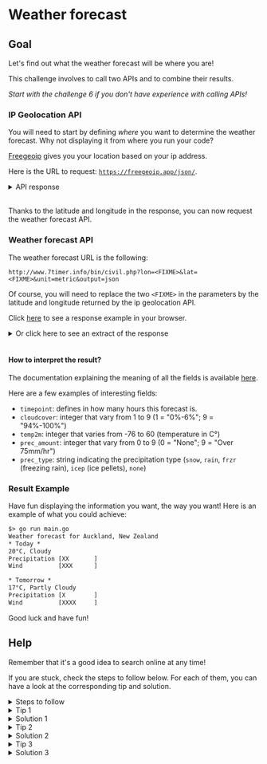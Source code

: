 # Weather forecast

## Goal

Let's find out what the weather forecast will be where you are!

This challenge involves to call two APIs and to combine their results.

_Start with the challenge 6 if you don't have experience with calling APIs!_

### IP Geolocation API

You will need to start by defining _where_ you want to determine the weather
forecast. Why not displaying it from where you run your code?

[Freegeoip](https://freegeoip.app/) gives you your location based on your ip
address.

Here is the URL to request:
[`https://freegeoip.app/json/`](https://freegeoip.app/json/).

<details>
<summary>API response</summary>

```json
{
	"ip":"xxx.xxx.xxx.xxx",
	"country_code":"NZ",
	"country_name":"New Zealand",
	"region_code":"AUK",
	"region_name":"Auckland",
	"city":"Auckland",
	"zip_code":"1010",
	"time_zone":"Pacific/Auckland",
	"latitude":-36.8506,
	"longitude":174.7679,
	"metro_code":0
}
```

</details>
<br>

Thanks to the latitude and longitude in the response, you can now request the
weather forecast API.

###  Weather forecast API

The weather forecast URL is the following:

`http://www.7timer.info/bin/civil.php?lon=<FIXME>&lat=<FIXME>&unit=metric&output=json`

Of course, you will need to replace the two `<FIXME>` in the parameters by the latitude and
longitude returned by the ip geolocation API.

Click [here](http://www.7timer.info/bin/civil.php?lon=174.7679&lat=-36.8506&unit=metric&output=json) to see a response example in your browser.

<details>
<summary>Or click here to see an extract of the response </summary>

```json
{
	"product": "civil",
	"init": "2021012318",
	"dataseries": [
		{
			"timepoint": 3,
			"cloudcover": 9,
			"lifted_index": 6,
			"prec_type": "none",
			"prec_amount": 1,
			"temp2m": 20,
			"rh2m": "78%",
			"wind10m": {
				"direction": "W",
				"speed": 3
			},
			"weather": "cloudyday"
		},
		{
			"timepoint": 6,
			"cloudcover": 9,
			"lifted_index": 2,
			"prec_type": "rain",
			"prec_amount": 1,
			"temp2m": 24,
			"rh2m": "69%",
			"wind10m": {
				"direction": "SW",
				"speed": 3
			},
			"weather": "lightrainday"
		},
		{
			"timepoint": 9,
			"cloudcover": 9,
			"lifted_index": 6,
			"prec_type": "rain",
			"prec_amount": 2,
			"temp2m": 24,
			"rh2m": "77%",
			"wind10m": {
				"direction": "SW",
				"speed": 3
			},
			"weather": "lightrainday"
		}
	]
}
```

</details>
<br>

#### How to interpret the result?

The documentation explaining the meaning of all the fields is available
[here](http://www.7timer.info/doc.php?lang=en#civil).

Here are a few examples of interesting fields:
- `timepoint`: defines in how many hours this forecast is.
- `cloudcover`: integer that vary from 1 to 9 (1 = "0%-6%"; 9 = "94%-100%")
- `temp2m`: integer that varies from -76 to 60 (temperature in C°)
- `prec_amount`: integer that vary from 0 to 9 (0 = "None"; 9 = "Over 75mm/hr")
- `prec_type`: string indicating the precipitation type (`snow`, `rain`, `frzr`
(freezing rain), `icep` (ice pellets), `none`)

### Result Example

Have fun displaying the information you want, the way you want!
Here is an example of what you could achieve:

```txt
$> go run main.go
Weather forecast for Auckland, New Zealand
* Today *
20°C, Cloudy
Precipitation [XX       ]
Wind          [XXX      ]

* Tomorrow *
17°C, Partly Cloudy
Precipitation [X        ]
Wind          [XXXX     ]
```

Good luck and have fun!

## Help

Remember that it's a good idea to search online at any time!

If you are stuck, check the steps to follow below. For each of them, you can
have a look at the corresponding tip and solution.

<details>
<summary>Steps to follow</summary>

1. Send a GET request to the IP Geolocation API and save the response in a
struct that you have defined.

1. Send a GET request to the Weather forecast API using the lat and long from
the first API call response to build the URL. Save the response in a struct
that you have defined.

1. Display the result! Start to display the "raw" data from the API and try to
make it prettier once you know that your values are correct!

</details>

<details>
<summary>Tip 1</summary>

You can enter the url in your favorite web browser and look how the response
looks like: 
[`https://freegeoip.app/json/`](https://freegeoip.app/json/).

Focus on what you are trying to achieve: you only need the latitude and
longitude to pass to the next API request. Maybe you can also retrieve the name
of the country and city to display them?

Click [here](https://gobyexample.com/structs) to see an example of how to
declare a struct in Go.

And [here](https://gobyexample.com/json) to see how to give it the possibility
to retrieve some json fields.

To call the API and retrieve the response, have a look at the following
functions:

- [`http.Get`](https://golang.org/pkg/net/http/#example_Get): Send a GET
request to the specified URL

- [`json.NewDecoder`](https://golang.org/pkg/encoding/json/#NewDecoder) and
[`Decode`](https://golang.org/pkg/encoding/json/#Decoder.Decode): To decode the
response body (formatted in JSON) into a given struct.

</details>

<details>
<summary>Solution 1</summary>

```go
// Location defines location information.
//
// It contains the response from freegeoip API.
type Location struct {
	Country string  `json:"country_name"`
	City    string  `json:"city"`
	Lat     float64 `json:"latitude"`
	Lon     float64 `json:"longitude"`
}

// getLocation returns the location based on the ip.
//
// It sends an HTTP GET request to freegeoip.
func getLocation() (*Location, error) {
	resp, err := http.Get("https://freegeoip.app/json/")
	if err != nil {
		return nil, err
	}

	loc := Location{}
	if err := json.NewDecoder(resp.Body).Decode(&loc); err != nil {
		return nil, err
	}

	return &loc, nil
}
```

</details>

<details>
<summary>Tip 2</summary>

To call the URL with the latitude and longitude, you can use the
[`fmt.Sprintf`](https://golang.org/pkg/fmt/#Sprintf) function.

It will help you to replace the two `FIXME` in
`http://www.7timer.info/bin/civil.php?lon=<FIXME>&lat=<FIXME>&unit=metric&output=json`.

You will need to define two structs to store the API response.

Why two? Have a closer look at the API response in your browser:
It's a json containing only 3 fields. Between them, only `dataseries` interest
us. It contains an array with the weather forecast for different point in time
(+3 hours, +6 hours +9 hours, +12 hours, etc...).

So you need to define a struct to get the dataseries and another one to get the
dataseries content.

_Note that [`nested structs`](https://play.golang.org/p/GHaY0uSbtkv) or
[`anonymous structs`](https://play.golang.org/p/eeTKEGAipqA) are also a thing
if you don't want to declare two separated structs. But declaring two structs
is a common practice!_

See `Tip 1` for a tip on how to make the GET request or define the structs. 

</details>

<details>
<summary>Solution 2</summary>

```go
// WeatherForecast is a weather forecast for a location and time.
//
// It contains the response from the 7timer API.
type WeatherForecast struct {
	TimePoint     int `json:"timepoint"`
	Clouds        int `json:"cloudcover"`
	Precipitation int `json:"prec_amount"`
	Temperature   int `json:"temp2m"`
}

// getWeatherForecast get tomorrow's weather forecast for the given location.
//
// It sends an HTTP GET request to 7timer.
func getWeatherForecast(lon, lat float64) (*WeatherForecast, error) {
	// Send a get request to the 7timer API.
	path := fmt.Sprintf("http://www.7timer.info/bin/civil.php?lon=%f&lat=%f&unit=metric&output=json", lon, lat)
	resp, err := http.Get(path)
	if err != nil {
		return nil, fmt.Errorf("failed to GET 7timer: %w", err)
	}

	// Declare the struct that will receive the API response.
	//
	// Note that an anonymous struct is defined here as this code only display
	// tomorrow's weather forecast. So the complete dataseries isn't useful
	// outside of this function.
	//
	// You can also define another type (like "NextsWeatherForecast") outside of
	// this function if you want to display multiple series!
	data := struct {
		Series []WeatherForecast `json:"dataseries"`
	}{}

	if err := json.NewDecoder(resp.Body).Decode(&data); err != nil {
		return nil, fmt.Errorf("failed to decode response body: %w", err)
	}

	// We loop through all the data series to find the "timepoint" for tomorrow
	// (in 24 hours).
	for _, wf := range data.Series {
		if wf.TimePoint == 24 {
			return &wf, nil
		}
	}

	// We return an error if we couldn't find this data.
	return nil, fmt.Errorf("no data for tomorrow")
}
```

</details>

<details>
<summary>Tip 3</summary>
Just have fun!
You can start by displaying some text.G

If you want a nice graphical output, have a look at the scale in the
documentation.
</details>

<details>
<summary>Solution 3</summary>

This is the most basic solution	possible. Have fun improving it ;)
```go
fmt.Printf("\nTomorrow:\nClouds: %d/9\nTemperature (°C): %d\nPrecipitation: %d/9\n",
	wf.Clouds,
	wf.Temperature,
	wf.Precipitation,
)
```

```txt
$> go run main.go
Tomorrow:
Clouds: 3/9
Temperature (°C): 17
Precipitation: 2/9
```
</details>
	
	
